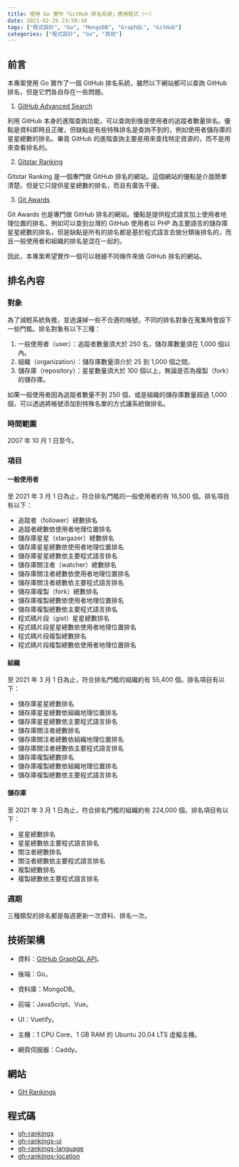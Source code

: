 ```yaml
---
title: 使用 Go 實作「GitHub 排名系統」應用程式（一）
date: 2021-02-28 23:58:38
tags: ["程式設計", "Go", "MongoDB", "GraphQL", "GitHub"]
categories: ["程式設計", "Go", "其他"]
---
```


## 前言

本專案使用 Go 實作了一個 GitHub 排名系統，雖然以下網站都可以查詢 GitHub 排名，但是它們各自存在一些問題。

1. [GitHub Advanced Search](https://github.com/search/advanced)

利用 GitHub 本身的進階查詢功能，可以查詢到像是使用者的追蹤者數量排名。優點是資料即時且正確，但缺點是有些特殊排名是查詢不到的，例如使用者儲存庫的星星總數的排名。畢竟 GitHub 的進階查詢主要是用來查找特定資源的，而不是用來查看排名的。

2. [Gitstar Ranking](https://gitstar-ranking.com/)

Gitstar Ranking 是一個專門做 GitHub 排名的網站。這個網站的優點是介面簡單清楚。但是它只提供星星總數的排名，而且有廣告干擾。

3. [Git Awards](http://git-awards.com/)

Git Awards 也是專門做 GitHub 排名的網站。優點是提供程式語言加上使用者地理位置的排名，例如可以查到台灣的 GitHub 使用者以 PHP 為主要語言的儲存庫星星總數的排名，但是缺點是所有的排名都是基於程式語言去做分類後排名的，而且一般使用者和組織的排名是混在一起的。

因此，本專案希望實作一個可以根據不同條件來做 GitHub 排名的網站。

## 排名內容

### 對象

為了減輕系統負擔，並過濾掉一些不合適的帳號，不同的排名對象在蒐集時會設下一些門檻。排名對象有以下三種：

1. 一般使用者（user）：追蹤者數量須大於 250 名，儲存庫數量須在 1,000 個以內。
2. 組織（organization）：儲存庫數量須介於 25 到 1,000 個之間。
3. 儲存庫（repository）：星星數量須大於 100 個以上，無論是否為複製（fork）的儲存庫。

如果一般使用者因為追蹤者數量不到 250 個，或是組織的儲存庫數量超過 1,000 個，可以透過將帳號添加到特殊名單的方式讓系統做排名。

### 時間範圍

2007 年 10 月 1 日至今。

### 項目

#### 一般使用者

至 2021 年 3 月 1 日為止，符合排名門檻的一般使用者約有 16,500 個。排名項目有以下：

- 追蹤者（follower）總數排名
- 追蹤者總數依使用者地理位置排名
- 儲存庫星星（stargazer）總數排名
- 儲存庫星星總數依使用者地理位置排名
- 儲存庫星星總數依主要程式語言排名
- 儲存庫關注者（watcher）總數排名
- 儲存庫關注者總數依使用者地理位置排名
- 儲存庫關注者總數依主要程式語言排名
- 儲存庫複製（fork）總數排名
- 儲存庫複製總數依使用者地理位置排名
- 儲存庫複製總數依主要程式語言排名
- 程式碼片段（gist）星星總數排名
- 程式碼片段星星總數依使用者地理位置排名
- 程式碼片段複製總數排名
- 程式碼片段複製總數依使用者地理位置排名

#### 組織

至 2021 年 3 月 1 日為止，符合排名門檻的組織約有 55,400 個。排名項目有以下：

- 儲存庫星星總數排名
- 儲存庫星星總數依組織地理位置排名
- 儲存庫星星總數依主要程式語言排名
- 儲存庫關注者總數排名
- 儲存庫關注者總數依組織地理位置排名
- 儲存庫關注者總數依主要程式語言排名
- 儲存庫複製總數排名
- 儲存庫複製總數依組織地理位置排名
- 儲存庫複製總數依主要程式語言排名

#### 儲存庫

至 2021 年 3 月 1 日為止，符合排名門檻的組織約有 224,000 個。排名項目有以下：

- 星星總數排名
- 星星總數依主要程式語言排名
- 關注者總數排名
- 關注者總數依主要程式語言排名
- 複製總數排名
- 複製總數依主要程式語言排名

### 週期

三種類型的排名都是每週更新一次資料、排名一次。

## 技術架構

- 資料：[GitHub GraphQL API](https://docs.github.com/en/graphql)。

- 後端：Go。

- 資料庫：MongoDB。

- 前端：JavaScript、Vue。

- UI：Vuetify。

- 主機：1 CPU Core、1 GB RAM 的 Ubuntu 20.04 LTS 虛擬主機。

- 網頁伺服器：Caddy。

## 網站

- [GH Rankings](http://gh-rankings.epoch.tw/)

## 程式碼

- [gh-rankings](https://github.com/memochou1993/gh-rankings)
- [gh-rankings-ui](https://github.com/memochou1993/gh-rankings-ui)
- [gh-rankings-language](https://github.com/memochou1993/gh-rankings-language)
- [gh-rankings-location](https://github.com/memochou1993/gh-rankings-location)
